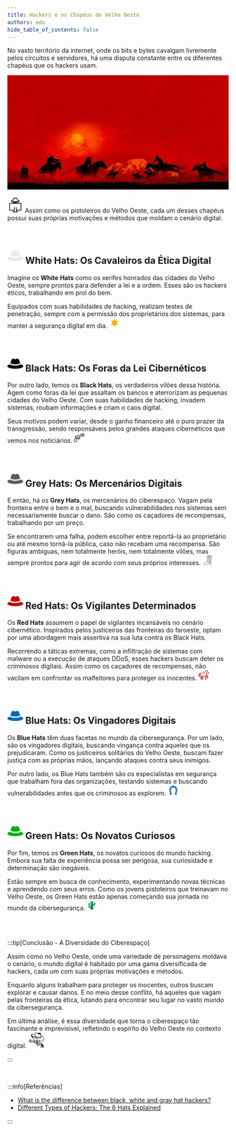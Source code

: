 ```yaml
---
title: Hackers e os Chapéus do Velho Oeste
authors: edu
hide_table_of_contents: false
---
```

No vasto território da internet, onde os bits e bytes cavalgam livremente pelos circuitos e servidores, há uma disputa constante entre os diferentes chapéus que os hackers usam.

![](/img/hackers-velho-oeste-wallpaper.jpg)

![](/img/hacker-36.png) Assim como os pistoleiros do Velho Oeste, cada um desses chapéus possui suas próprias motivações e métodos que moldam o cenário digital.

<!-- truncate -->

<br/>

## ![](/img/white-hat-36.png) White Hats: Os Cavaleiros da Ética Digital

Imagine os **White Hats** como os xerifes honrados das cidades do Velho Oeste, sempre prontos para defender a lei e a ordem. Esses são os hackers éticos, trabalhando em prol do bem. 

Equipados com suas habilidades de hacking, realizam testes de penetração, sempre com a permissão dos proprietários dos sistemas, para manter a segurança digital em dia. ![](/img/sheriff-24.png)

<br/>

## ![](/img/black-hat-36.png) Black Hats: Os Foras da Lei Cibernéticos

Por outro lado, temos os **Black Hats**, os verdadeiros vilões dessa história. Agem como foras da lei que assaltam os bancos e aterrorizam as pequenas cidades do Velho Oeste. Com suas habilidades de hacking, invadem sistemas, roubam informações e criam o caos digital. 

Seus motivos podem variar, desde o ganho financeiro até o puro prazer da transgressão, sendo responsáveis pelos grandes ataques cibernéticos que vemos nos noticiários. ![](/img/revolver-24.png)

<br/>

## ![](/img/grey-hat-36.png) Grey Hats: Os Mercenários Digitais

E então, há os **Grey Hats**, os mercenários do ciberespaço. Vagam pela fronteira entre o bem e o mal, buscando vulnerabilidades nos sistemas sem necessariamente buscar o dano. São como os caçadores de recompensas, trabalhando por um preço. 

Se encontrarem uma falha, podem escolher entre reportá-la ao proprietário ou até mesmo torná-la pública, caso não recebam uma recompensa. São figuras ambíguas, nem totalmente heróis, nem totalmente vilões, mas sempre prontos para agir de acordo com seus próprios interesses. ![](/img/cowgirl-boot-23.png)

<br/>

## ![](/img/red-hat-36.png) Red Hats: Os Vigilantes Determinados

Os **Red Hats** assumem o papel de vigilantes incansáveis no cenário cibernético. Inspirados pelos justiceiros das fronteiras do faroeste, optam por uma abordagem mais assertiva na sua luta contra os Black Hats. 

Recorrendo a táticas extremas, como a infiltração de sistemas com malware ou a execução de ataques DDoS, esses hackers buscam deter os criminosos digitais. Assim como os caçadores de recompensas, não vacilam em confrontar os malfeitores para proteger os inocentes. ![](/img/horse-24.png)

<br/>

## ![](/img/blue-hat-36.png) Blue Hats: Os Vingadores Digitais

Os **Blue Hats** têm duas facetas no mundo da cibersegurança. Por um lado, são os vingadores digitais, buscando vingança contra aqueles que os prejudicaram. Como os justiceiros solitários do Velho Oeste, buscam fazer justiça com as próprias mãos, lançando ataques contra seus inimigos. 

Por outro lado, os Blue Hats também são os especialistas em segurança que trabalham fora das organizações, testando sistemas e buscando vulnerabilidades antes que os criminosos as explorem. ![](/img/horseshoe-24.png)

<br/>

## ![](/img/green-hat-36.png) Green Hats: Os Novatos Curiosos

Por fim, temos os **Green Hats**, os novatos curiosos do mundo hacking. Embora sua falta de experiência possa ser perigosa, sua curiosidade e determinação são inegáveis. 

Estão sempre em busca de conhecimento, experimentando novas técnicas e aprendendo com seus erros. Como os jovens pistoleiros que treinavam no Velho Oeste, os Green Hats estão apenas começando sua jornada no mundo da cibersegurança. ![](/img/cactus-23.png)

<br/>
<br/>

:::tip[Conclusão - A  Diversidade do Ciberespaço]

Assim como no Velho Oeste, onde uma variedade de personagens moldava o cenário, o mundo digital é habitado por uma gama diversificada de hackers, cada um com suas próprias motivações e métodos. 

Enquanto alguns trabalham para proteger os inocentes, outros buscam explorar e causar danos. E no meio desse conflito, há aqueles que vagam pelas fronteiras da ética, lutando para encontrar seu lugar no vasto mundo da cibersegurança.

Em última análise, é essa diversidade que torna o ciberespaço tão fascinante e imprevisível, refletindo o espírito do Velho Oeste no contexto digital. ![](/img/cowboy-36.png)

:::

<br/>

:::info[Referências]

- [What is the difference between black, white and gray hat hackers?](https://us.norton.com/blog/emerging-threats/black-white-and-gray-hat-hackers)
- [Different Types of Hackers: The 6 Hats Explained](https://sectigostore.com/blog/different-types-of-hackers-hats-explained/)

:::

<br/>

